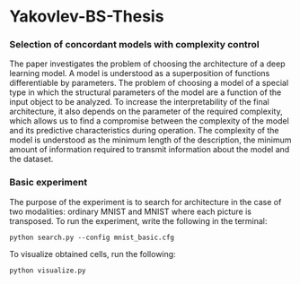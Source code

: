 # Yakovlev-BS-Thesis
### Selection of concordant models with complexity control 

The paper investigates the problem of choosing the architecture of a deep learning model. A model is understood as a superposition of functions differentiable by parameters. The problem of choosing a model of a special type in which the structural parameters of the model are a function of the input object to be analyzed. To increase the interpretability of the final architecture, it also depends on the parameter of the required complexity, which allows us to find a compromise between the complexity of the model and its predictive characteristics during operation. The complexity of the model is understood as the minimum length of the description,
the minimum amount of information required to transmit information about the model and the dataset.

### Basic experiment
The purpose of the experiment is to search for architecture in the case of two modalities:
ordinary MNIST and MNIST where each picture is transposed. To run the experiment, write the 
following in the terminal:
```console
python search.py --config mnist_basic.cfg
```

To visualize obtained cells, run the following:
```console
python visualize.py
```
